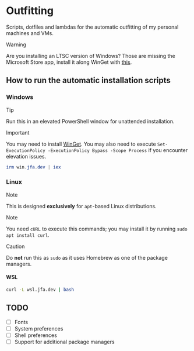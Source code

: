 # Outfitting

Scripts, dotfiles and lambdas for the automatic outfitting of my personal machines and VMs.

> [!WARNING]
> Are you installing an LTSC version of Windows? Those are missing the Microsoft Store app, install it along WinGet with [this](https://github.com/kkkgo/LTSC-Add-MicrosoftStore).

## How to run the automatic installation scripts

### Windows

> [!TIP]
> Run this in an elevated PowerShell window for unattended installation.

> [!IMPORTANT]
> You may need to install [WinGet](https://learn.microsoft.com/en-us/windows/package-manager/winget/#install-winget).
> You may also need to execute `Set-ExecutionPolicy -ExecutionPolicy Bypass -Scope Process` if you encounter elevation issues.

```powershell
irm win.jfa.dev | iex
```

### Linux

> [!NOTE]
> This is designed **exclusively** for `apt`-based Linux distributions.

> [!NOTE]
> You need `cURL` to execute this commands; you may install it by running `sudo apt install curl`.

> [!CAUTION]
> Do **not** run this as `sudo` as it uses Homebrew as one of the package managers.

#### WSL

```bash
curl -L wsl.jfa.dev | bash
```

## TODO

- [ ] Fonts
- [ ] System preferences
- [ ] Shell preferences
- [ ] Support for additional package managers
